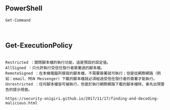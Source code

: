 ## PowerShell
```
Get-Command

```
## 

```

```
## Get-ExecutionPolicy
```

Restricted ：關閉腳本檔的執行功能，這是預設的設定值。
AllSigned ：只允許執行受信任發行者簽署過的腳本檔。
RemoteSigned ：在本機電腦所撰寫的腳本檔，不需要簽署就可執行；但是從網際網路（例如：email、MSN Messenger）下載的腳本檔就必須經過受信任發行者的簽署才能執行。
Unrestricted ：任何腳本檔皆可被執行，但是於執行網際網路下載的腳本檔時，會先出現警告的提示視窗。

```


```
https://security-onigiri.github.io/2017/11/17/finding-and-decoding-malicious.html
```

